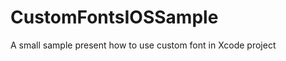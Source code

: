 CustomFontsIOSSample
====================

A small sample present how to use custom font in Xcode project
